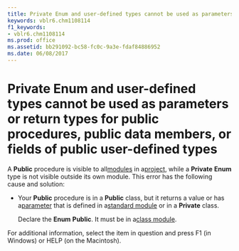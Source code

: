 ```yaml
---
title: Private Enum and user-defined types cannot be used as parameters or return types for public procedures, public data members, or fields of public user-defined types
keywords: vblr6.chm1108114
f1_keywords:
- vblr6.chm1108114
ms.prod: office
ms.assetid: bb291092-bc58-fc0c-9a3e-fdaf84886952
ms.date: 06/08/2017
---
```



# Private Enum and user-defined types cannot be used as parameters or return types for public procedures, public data members, or fields of public user-defined types

A  **Public** procedure is visible to all[modules](../../Glossary/vbe-glossary.md) in a[project](../../Glossary/vbe-glossary.md), while a  **Private** **Enum** type is not visible outside its own module. This error has the following cause and solution:



- Your  **Public** procedure is in a **Public** class, but it returns a value or has a[parameter](../../Glossary/vbe-glossary.md) that is defined in a[standard module](../../Glossary/vbe-glossary.md) or in a **Private** class.
    
    Declare the  **Enum** **Public**. It must be in a[class module](../../Glossary/vbe-glossary.md).
    

For additional information, select the item in question and press F1 (in Windows) or HELP (on the Macintosh).

